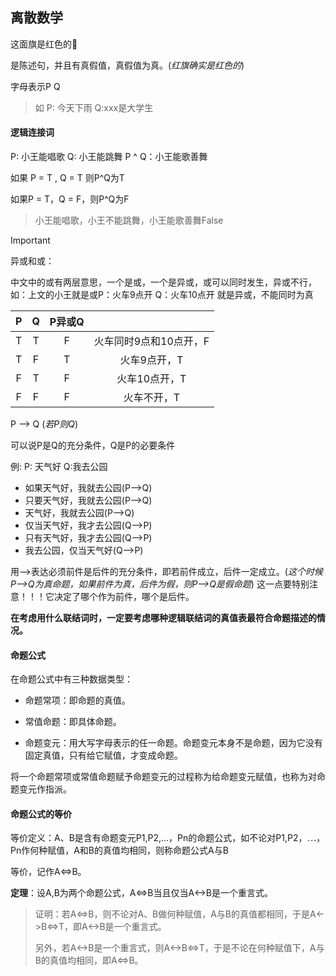 ## 离散数学

这面旗是红色的🚩

是陈述句，并且有真假值，真假值为真。(*红旗确实是红色的*)

字母表示P Q 

> 如 P: 今天下雨 Q:xxx是大学生

#### 逻辑连接词

P: 小王能唱歌 Q: 小王能跳舞  P ^ Q：小王能歌善舞

如果 P = T , Q = T 则P^Q为T

如果P = T，Q = F，则P^Q为F

> 小王能唱歌，小王不能跳舞，小王能歌善舞False

> [!IMPORTANT]
>
> 异或和或：
>
> 中文中的或有两层意思，一个是或，一个是异或，或可以同时发生，异或不行，如：上文的小王就是或P：火车9点开  Q：火车10点开  就是异或，不能同时为真

|  P   |  Q   | P异或Q |                        |
| :--: | :--: | :----: | :--------------------: |
|  T   |  T   |   F    | 火车同时9点和10点开，F |
|  T   |  F   |   T    |      火车9点开，T      |
|  F   |  T   |   F    |     火车10点开，T      |
|  F   |  F   |   F    |      火车不开，T       |

P --> Q (*若P则Q*)

可以说P是Q的充分条件，Q是P的必要条件

例: P: 天气好 Q:我去公园

* 如果天气好，我就去公园(P-->Q)
* 只要天气好，我就去公园(P-->Q)
* 天气好，我就去公园(P-->Q)
* 仅当天气好，我才去公园(Q-->P)
* 只有天气好，我才去公园(Q-->P)
* 我去公园，仅当天气好(Q-->P)

用-->表达必须前件是后件的充分条件，即若前件成立，后件一定成立。(*这个时候P-->Q为真命题，如果前件为真，后件为假，则P-->Q是假命题*) 这一点要特别注意！！！它决定了哪个作为前件，哪个是后件。

**在考虑用什么联结词时，一定要考虑哪种逻辑联结词的真值表最符合命题描述的情况。**

#### 命题公式

在命题公式中有三种数据类型：

* 命题常项：即命题的真值。

* 常值命题：即具体命题。

* 命题变元：用大写字母表示的任一命题。命题变元本身不是命题，因为它没有固定真值，只有给它赋值，才变成命题。

将一个命题常项或常值命题赋予命题变元的过程称为给命题变元赋值，也称为对命题变元作指派。

#### 命题公式的等价

等价定义：A、B是含有命题变元P1,P2,...，Pn的命题公式，如不论对P1,P2，⋯，Pn作何种赋值，A和B的真值均相同，则称命题公式A与B 

等价，记作A<=>B。

**定理**：设A,B为两个命题公式，A<=>B当且仅当A<->B是一个重言式。

> 证明：若A<=>B，则不论对A、B做何种赋值，A与B的真值都相同，于是A<->B<=>T，即A<->B是一个重言式。
>
> 另外，若A<->B是一个重言式，则A<->B<=>T，于是不论在何种赋值下，A与B的真值均相同，即A<=>B。

